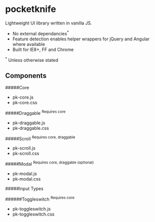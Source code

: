 pocketknife
===========

Lightweight UI library written in vanilla JS.

- No external dependancies<sup>*</sup>
- Feature detection enables helper wrappers for jQuery and Angular where available
- Built for IE8+, FF and Chrome

<sup>*</sup> Unless otherwise stated


Components
----


#####Core
- pk-core.js
- pk-core.css

#####Draggable
<sup>Requires core</sup>
- pk-draggable.js
- pk-draggable.css

#####Scroll
<sup>Requires core, draggable</sup>
- pk-scroll.js
- pk-scroll.css


#####Modal
<sup>Requires core, draggable (optional)</sup>
- pk-modal.js
- pk-modal.css

#####Input Types

######Toggleswitch
<sup>Requires core</sup>
- pk-toggleswitch.js
- pk-toggleswitch.css

